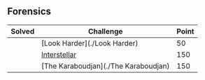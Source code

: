 ## Forensics

| Solved | Challenge | Point |
| ------ | --------- | ----- |
| | [Look Harder](./Look Harder) | 50 |
| | [Interstellar](./Interstellar) | 150 |
| | [The Karaboudjan](./The Karaboudjan) | 150 |